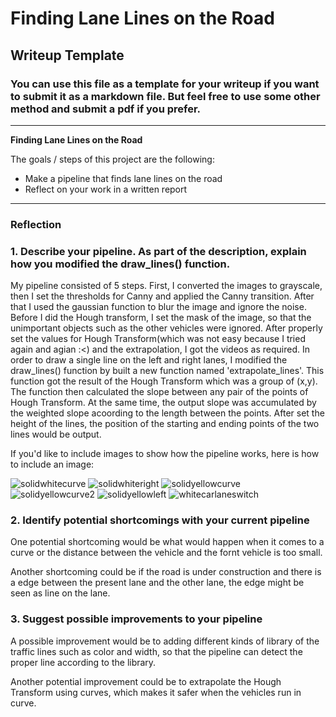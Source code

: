 # **Finding Lane Lines on the Road** 

## Writeup Template

### You can use this file as a template for your writeup if you want to submit it as a markdown file. But feel free to use some other method and submit a pdf if you prefer.

---

**Finding Lane Lines on the Road**

The goals / steps of this project are the following:
* Make a pipeline that finds lane lines on the road
* Reflect on your work in a written report


[//]: # (Image References)

[image1]: ./examples/grayscale.jpg "Grayscale"

---

### Reflection

### 1. Describe your pipeline. As part of the description, explain how you modified the draw_lines() function.

My pipeline consisted of 5 steps. First, I converted the images to grayscale, then I set the thresholds for Canny and applied the Canny transition. After that  I used the gaussian function to blur the image and ignore the noise. Before I did the Hough transform, I set the mask of the image, so that the unimportant objects such as the other vehicles were ignored. After properly set the values for Hough Transform(which was not easy because I tried again and agian :<) and the extrapolation, I got the videos as required.
In order to draw a single line on the left and right lanes, I modified the draw_lines() function by built a new function named 'extrapolate_lines'. This function got the result of the Hough Transform which was a group of (x,y). The function then calculated the slope between any pair of the points of Hough Transform. At the same time, the output slope was accumulated by the weighted slope acoording to the length between the points. After set the height of the lines, the position of the starting and ending points of the two lines would be output.

If you'd like to include images to show how the pipeline works, here is how to include an image: 

![solidwhitecurve](https://user-images.githubusercontent.com/40182472/41254891-2145d9fc-6dc5-11e8-9161-6bf534487b30.png)
![solidwhiteright](https://user-images.githubusercontent.com/40182472/41254906-2c47dcb0-6dc5-11e8-82ae-688a28c1e16e.png)
![solidyellowcurve](https://user-images.githubusercontent.com/40182472/41254908-2e0fa168-6dc5-11e8-8072-caba8389f63e.png)
![solidyellowcurve2](https://user-images.githubusercontent.com/40182472/41254911-2f68cf3a-6dc5-11e8-8bb2-920ecbf090a1.png)
![solidyellowleft](https://user-images.githubusercontent.com/40182472/41254914-30e59654-6dc5-11e8-8749-d50ac7abbc28.png)
![whitecarlaneswitch](https://user-images.githubusercontent.com/40182472/41254915-32659c7c-6dc5-11e8-8ab0-bee0da0633df.png)



### 2. Identify potential shortcomings with your current pipeline


One potential shortcoming would be what would happen when it comes to a curve or the distance between the vehicle and the fornt vehicle is too small. 

Another shortcoming could be if the road is under construction and there is a edge between the present lane and the other lane, the edge might be seen as line on the lane.


### 3. Suggest possible improvements to your pipeline

A possible improvement would be to adding different kinds of library of the traffic lines such as color and width, so that the pipeline can detect the proper line according to the library.

Another potential improvement could be to extrapolate the Hough Transform using curves, which makes it safer when the vehicles run in curve.
